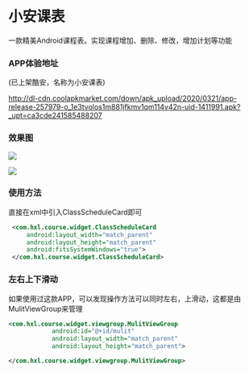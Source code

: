 # 小安课表
一款精美Android课程表。实现课程增加、删除、修改，增加计划等功能

### APP体验地址
(已上架酷安，名称为小安课表)

http://dl-cdn.coolapkmarket.com/down/apk_upload/2020/0321/app-release-257979-o_1e3tvolos1m881jfkmv1qm114v42n-uid-1411991.apk?_upt=ca3cde241585488207

### 效果图
![](http://image.coolapk.com/apk_image/2020/0321/15/_20200321152403-257979-o_1e3tvkucu1pn21jjt1t0nk6fts81u-uid-1411991@1080x2248.jpg.t.jpg)

![](http://image.coolapk.com/apk_image/2020/0321/15/_20200321152407-257979-o_1e3tvkucuf9qkiaemvs2ibd01v-uid-1411991@1080x2248.jpg.t.jpg)

### 使用方法

直接在xml中引入ClassScheduleCard即可
```xml
 <com.hxl.course.widget.ClassScheduleCard
     android:layout_width="match_parent"
     android:layout_height="match_parent"
     android:fitsSystemWindows="true">
 </com.hxl.course.widget.ClassScheduleCard>
```
### 左右上下滑动
如果使用过这款APP，可以发现操作方法可以同时左右，上滑动，这都是由MulitViewGroup来管理
```xml
<com.hxl.course.widget.viewgroup.MulitViewGroup
            android:id="@+id/mulit"
            android:layout_width="match_parent"
            android:layout_height="match_parent">

</com.hxl.course.widget.viewgroup.MulitViewGroup>
```
